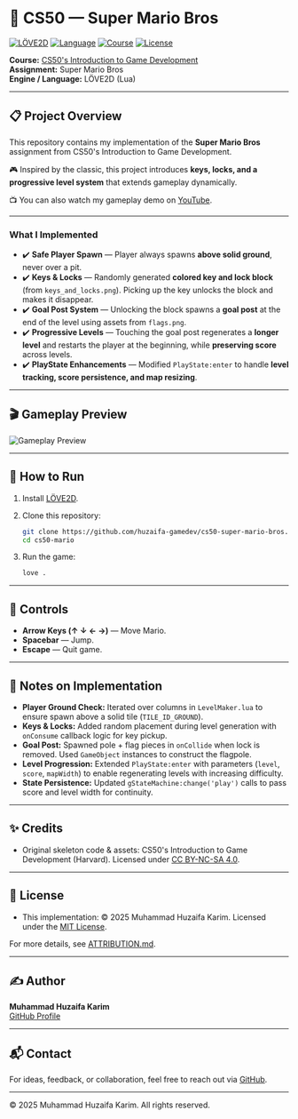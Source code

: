 # 🍄 CS50 — Super Mario Bros

[![LÖVE2D](https://img.shields.io/badge/Engine-L%C3%96VE2D-informational)](https://love2d.org/)
[![Language](https://img.shields.io/badge/Language-Lua-blue)](https://www.lua.org/)
[![Course](https://img.shields.io/badge/Course-CS50G-red)](https://cs50.harvard.edu/games/)
[![License](https://img.shields.io/badge/License-MIT-green)](LICENSE)

**Course:** [CS50's Introduction to Game Development](https://cs50.harvard.edu/games/)  
**Assignment:** Super Mario Bros  
**Engine / Language:** LÖVE2D (Lua)  

---

## 📋 Project Overview  

This repository contains my implementation of the **Super Mario Bros** assignment from CS50's Introduction to Game Development.  

🎮 Inspired by the classic, this project introduces **keys, locks, and a progressive level system** that extends gameplay dynamically.  

📺 You can also watch my gameplay demo on [YouTube](https://youtu.be/z59Mh9Epx6U?si=R2Ov0DEHoSa9Ewo3).

---

### What I Implemented  

- ✔️ **Safe Player Spawn** — Player always spawns **above solid ground**, never over a pit.  
- ✔️ **Keys & Locks** — Randomly generated **colored key and lock block** (from `keys_and_locks.png`). Picking up the key unlocks the block and makes it disappear.  
- ✔️ **Goal Post System** — Unlocking the block spawns a **goal post** at the end of the level using assets from `flags.png`.  
- ✔️ **Progressive Levels** — Touching the goal post regenerates a **longer level** and restarts the player at the beginning, while **preserving score** across levels.  
- ✔️ **PlayState Enhancements** — Modified `PlayState:enter` to handle **level tracking, score persistence, and map resizing**.  

---

## 🎬 Gameplay Preview  

![Gameplay Preview](docs/gameplay.gif)  

---

## 🚀 How to Run  

1. Install [LÖVE2D](https://love2d.org/).  

2. Clone this repository:  

   ```bash
   git clone https://github.com/huzaifa-gamedev/cs50-super-mario-bros.git
   cd cs50-mario
   ```  

3. Run the game:  

   ```bash
   love .
   ```  

---

## 🎯 Controls  

- **Arrow Keys (↑ ↓ ← →)** — Move Mario.  
- **Spacebar** — Jump.  
- **Escape** — Quit game.  

---

## 🧠 Notes on Implementation  

- **Player Ground Check:** Iterated over columns in `LevelMaker.lua` to ensure spawn above a solid tile (`TILE_ID_GROUND`).  
- **Keys & Locks:** Added random placement during level generation with `onConsume` callback logic for key pickup.  
- **Goal Post:** Spawned pole + flag pieces in `onCollide` when lock is removed. Used `GameObject` instances to construct the flagpole.  
- **Level Progression:** Extended `PlayState:enter` with parameters (`level`, `score`, `mapWidth`) to enable regenerating levels with increasing difficulty.  
- **State Persistence:** Updated `gStateMachine:change('play')` calls to pass score and level width for continuity.  

---

## ✨ Credits  

- Original skeleton code & assets: CS50's Introduction to Game Development (Harvard). Licensed under [CC BY-NC-SA 4.0](https://creativecommons.org/licenses/by-nc-sa/4.0/).  

---

## 📄 License  

- This implementation: © 2025 Muhammad Huzaifa Karim. Licensed under the [MIT License](LICENSE).  

For more details, see [ATTRIBUTION.md](ATTRIBUTION.md).  

---

## ✍️ Author  

**Muhammad Huzaifa Karim**  
[GitHub Profile](https://github.com/huzaifakarim1)  

---

## 📬 Contact  

For ideas, feedback, or collaboration, feel free to reach out via [GitHub](https://github.com/huzaifakarim1).  

---

© 2025 Muhammad Huzaifa Karim. All rights reserved.
